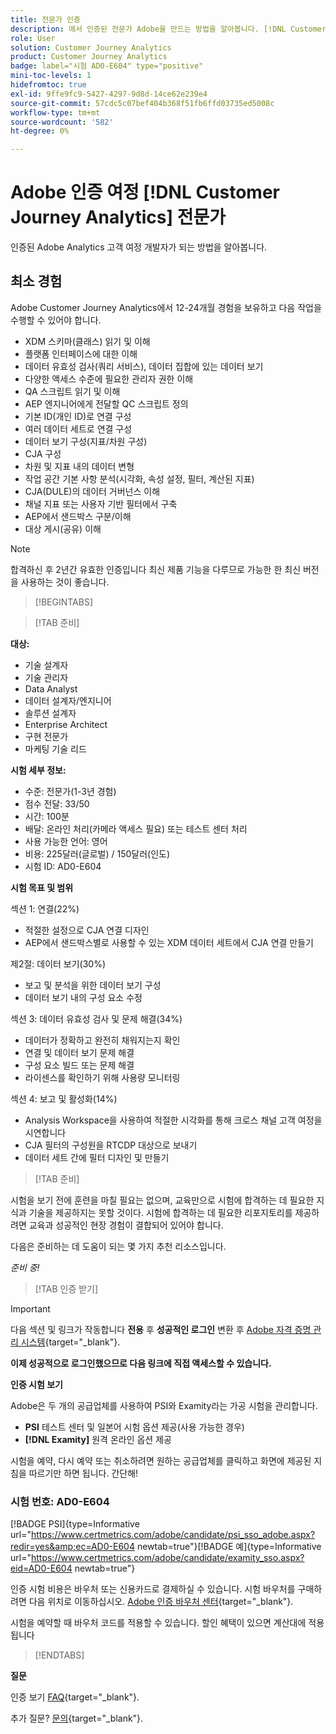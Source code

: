 ```yaml
---
title: 전문가 인증
description: 에서 인증된 전문가 Adobe을 만드는 방법을 알아봅니다. [!DNL Customer Journey Analytics]
role: User
solution: Customer Journey Analytics
product: Customer Journey Analytics
badge: label="시험 AD0-E604" type="positive"
mini-toc-levels: 1
hidefromtoc: true
exl-id: 9ffe9fc9-5427-4297-9d8d-14ce62e239e4
source-git-commit: 57cdc5c07bef404b368f51fb6ffd03735ed5008c
workflow-type: tm+mt
source-wordcount: '582'
ht-degree: 0%

---
```


# Adobe 인증 여정 [!DNL Customer Journey Analytics] 전문가

인증된 Adobe Analytics 고객 여정 개발자가 되는 방법을 알아봅니다.

## 최소 경험

Adobe Customer Journey Analytics에서 12-24개월 경험을 보유하고 다음 작업을 수행할 수 있어야 합니다.

* XDM 스키마(클래스) 읽기 및 이해
* 플랫폼 인터페이스에 대한 이해
* 데이터 유효성 검사(쿼리 서비스), 데이터 집합에 있는 데이터 보기
* 다양한 액세스 수준에 필요한 관리자 권한 이해
* QA 스크립트 읽기 및 이해
* AEP 엔지니어에게 전달할 QC 스크립트 정의
* 기본 ID(개인 ID)로 연결 구성
* 여러 데이터 세트로 연결 구성
* 데이터 보기 구성(지표/차원 구성)
* CJA 구성
* 차원 및 지표 내의 데이터 변형
* 작업 공간 기본 사항 분석(시각화, 속성 설정, 필터, 계산된 지표)
* CJA(DULE)의 데이터 거버넌스 이해
* 채널 지표 또는 사용자 기반 필터에서 구축
* AEP에서 샌드박스 구분/이해
* 대상 게시(공유) 이해

>[!NOTE]
>
>합격하신 후 2년간 유효한 인증입니다 최신 제품 기능을 다루므로 가능한 한 최신 버전을 사용하는 것이 좋습니다.

>[!BEGINTABS]

>[!TAB 준비]

**대상:**

* 기술 설계자
* 기술 관리자
* Data Analyst
* 데이터 설계자/엔지니어
* 솔루션 설계자
* Enterprise Architect
* 구현 전문가
* 마케팅 기술 리드

**시험 세부 정보:**

* 수준: 전문가(1-3년 경험)
* 점수 전달: 33/50
* 시간: 100분
* 배달: 온라인 처리(카메라 액세스 필요) 또는 테스트 센터 처리
* 사용 가능한 언어: 영어
* 비용: 225달러(글로벌) / 150달러(인도)
* 시험 ID: AD0-E604

**시험 목표 및 범위**

섹션 1: 연결(22%)

* 적절한 설정으로 CJA 연결 디자인
* AEP에서 샌드박스별로 사용할 수 있는 XDM 데이터 세트에서 CJA 연결 만들기

제2절: 데이터 보기(30%)

* 보고 및 분석을 위한 데이터 보기 구성
* 데이터 보기 내의 구성 요소 수정

섹션 3: 데이터 유효성 검사 및 문제 해결(34%)

* 데이터가 정확하고 완전히 채워지는지 확인
* 연결 및 데이터 보기 문제 해결
* 구성 요소 빌드 또는 문제 해결
* 라이센스를 확인하기 위해 사용량 모니터링

섹션 4: 보고 및 활성화(14%)

* Analysis Workspace을 사용하여 적절한 시각화를 통해 크로스 채널 고객 여정을 시연합니다
* CJA 필터의 구성원을 RTCDP 대상으로 보내기
* 데이터 세트 간에 필터 디자인 및 만들기

>[!TAB 준비&#x200B;]

시험을 보기 전에 훈련을 마칠 필요는 없으며, 교육만으로 시험에 합격하는 데 필요한 지식과 기술을 제공하지는 못할 것이다. 시험에 합격하는 데 필요한 리포지토리를 제공하려면 교육과 성공적인 현장 경험이 결합되어 있어야 합니다.

다음은 준비하는 데 도움이 되는 몇 가지 추천 리소스입니다.

_준비 중!_

>[!TAB 인증 받기]

>[!IMPORTANT]
>
>다음 섹션 및 링크가 작동합니다 **전용**  후 **성공적인 로그인** 변환 후 [Adobe 자격 증명 관리 시스템](http://www.certmetrics.com/adobe){target="_blank"}.


**이제 성공적으로 로그인했으므로 다음 링크에 직접 액세스할 수 있습니다.**

**인증 시험 보기**

Adobe은 두 개의 공급업체를 사용하여 PSI와 Examity라는 가공 시험을 관리합니다.

* **PSI** 테스트 센터 및 일본어 시험 옵션 제공(사용 가능한 경우)
* **[!DNL Examity]** 원격 온라인 옵션 제공

시험을 예약, 다시 예약 또는 취소하려면 원하는 공급업체를 클릭하고 화면에 제공된 지침을 따르기만 하면 됩니다. 간단해!

### 시험 번호: AD0-E604

[!BADGE PSI]{type=Informative url="https://www.certmetrics.com/adobe/candidate/psi_sso_adobe.aspx?redir=yes&amp;ec=AD0-E604 newtab=true"}[!BADGE 예]{type=Informative url="https://www.certmetrics.com/adobe/candidate/examity_sso.aspx?eid=AD0-E604 newtab=true"}

인증 시험 비용은 바우처 또는 신용카드로 결제하실 수 있습니다. 시험 바우처를 구매하려면 다음 위치로 이동하십시오. [Adobe 인증 바우처 센터](https://market.xvoucher.com/adobe/global){target="_blank"}.

시험을 예약할 때 바우처 코드를 적용할 수 있습니다. 할인 혜택이 있으면 계산대에 적용됩니다

>[!ENDTABS]

**질문**

인증 보기 [FAQ](https://experienceleague.adobe.com/docs/certification/certification/faq.html?lang=en){target="_blank"}.

추가 질문? [문의](mailto:certif@adobe.com){target="_blank"}.
